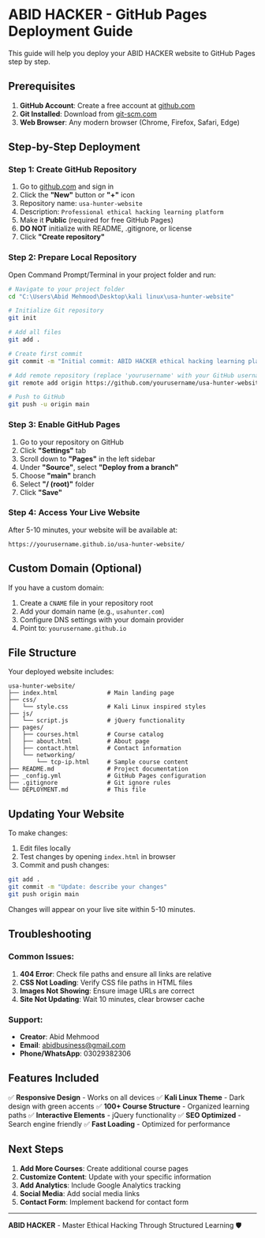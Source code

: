 # ABID HACKER - GitHub Pages Deployment Guide

This guide will help you deploy your ABID HACKER website to GitHub Pages step by step.

## Prerequisites

1. **GitHub Account**: Create a free account at [github.com](https://github.com)
2. **Git Installed**: Download from [git-scm.com](https://git-scm.com)
3. **Web Browser**: Any modern browser (Chrome, Firefox, Safari, Edge)

## Step-by-Step Deployment

### Step 1: Create GitHub Repository

1. Go to [github.com](https://github.com) and sign in
2. Click the **"New"** button or **"+"** icon
3. Repository name: `usa-hunter-website`
4. Description: `Professional ethical hacking learning platform`
5. Make it **Public** (required for free GitHub Pages)
6. **DO NOT** initialize with README, .gitignore, or license
7. Click **"Create repository"**

### Step 2: Prepare Local Repository

Open Command Prompt/Terminal in your project folder and run:

```bash
# Navigate to your project folder
cd "C:\Users\Abid Mehmood\Desktop\kali linux\usa-hunter-website"

# Initialize Git repository
git init

# Add all files
git add .

# Create first commit
git commit -m "Initial commit: ABID HACKER ethical hacking learning platform"

# Add remote repository (replace 'yourusername' with your GitHub username)
git remote add origin https://github.com/yourusername/usa-hunter-website.git

# Push to GitHub
git push -u origin main
```

### Step 3: Enable GitHub Pages

1. Go to your repository on GitHub
2. Click **"Settings"** tab
3. Scroll down to **"Pages"** in the left sidebar
4. Under **"Source"**, select **"Deploy from a branch"**
5. Choose **"main"** branch
6. Select **"/ (root)"** folder
7. Click **"Save"**

### Step 4: Access Your Live Website

After 5-10 minutes, your website will be available at:
```
https://yourusername.github.io/usa-hunter-website/
```

## Custom Domain (Optional)

If you have a custom domain:

1. Create a `CNAME` file in your repository root
2. Add your domain name (e.g., `usahunter.com`)
3. Configure DNS settings with your domain provider
4. Point to: `yourusername.github.io`

## File Structure

Your deployed website includes:

```
usa-hunter-website/
├── index.html              # Main landing page
├── css/
│   └── style.css           # Kali Linux inspired styles
├── js/
│   └── script.js           # jQuery functionality
├── pages/
│   ├── courses.html        # Course catalog
│   ├── about.html          # About page
│   ├── contact.html        # Contact information
│   └── networking/
│       └── tcp-ip.html     # Sample course content
├── README.md               # Project documentation
├── _config.yml             # GitHub Pages configuration
├── .gitignore              # Git ignore rules
└── DEPLOYMENT.md           # This file
```

## Updating Your Website

To make changes:

1. Edit files locally
2. Test changes by opening `index.html` in browser
3. Commit and push changes:

```bash
git add .
git commit -m "Update: describe your changes"
git push origin main
```

Changes will appear on your live site within 5-10 minutes.

## Troubleshooting

### Common Issues:

1. **404 Error**: Check file paths and ensure all links are relative
2. **CSS Not Loading**: Verify CSS file paths in HTML files
3. **Images Not Showing**: Ensure image URLs are correct
4. **Site Not Updating**: Wait 10 minutes, clear browser cache

### Support:

- **Creator**: Abid Mehmood
- **Email**: abidbusiness@gmail.com
- **Phone/WhatsApp**: 03029382306

## Features Included

✅ **Responsive Design** - Works on all devices
✅ **Kali Linux Theme** - Dark design with green accents
✅ **100+ Course Structure** - Organized learning paths
✅ **Interactive Elements** - jQuery functionality
✅ **SEO Optimized** - Search engine friendly
✅ **Fast Loading** - Optimized for performance

## Next Steps

1. **Add More Courses**: Create additional course pages
2. **Customize Content**: Update with your specific information
3. **Add Analytics**: Include Google Analytics tracking
4. **Social Media**: Add social media links
5. **Contact Form**: Implement backend for contact form

---

**ABID HACKER** - Master Ethical Hacking Through Structured Learning 🛡️
